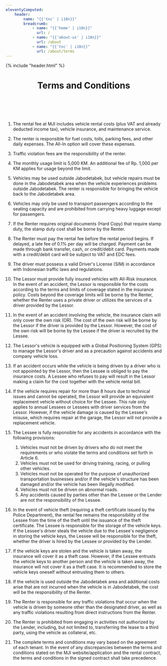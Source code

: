 ```yaml
---
eleventyComputed:
    header:
        name: "{{'tnc' | i18n}}"
        breadcrumb:
            - name: "{{'home' | i18n}}"
              url: /
            - name: "{{'about-us' | i18n}}"
              url: /about
            - name: "{{'tnc' | i18n}}"
              url: /about/terms
---
```

{% include "header.html" %}

<h1 style='text-align: center; padding-bottom: 2vh;'>Terms and Conditions</h1>

1. The rental fee at MJI includes vehicle rental costs (plus VAT and already deducted income tax), vehicle insurance, and maintenance service.

2. The renter is responsible for fuel costs, tolls, parking fees, and other daily expenses. The All-In option will cover these expenses.

3. Traffic violation fees are the responsibility of the renter.

4. The monthly usage limit is 5,000 KM. An additional fee of Rp. 1,000 per KM applies for usage beyond the limit.

5. Vehicles may be used outside Jabodetabek, but vehicle repairs must be done in the Jabodetabek area when the vehicle experiences problems outside Jabodetabek. The renter is responsible for bringing the vehicle back to the Jabodetabek area.

6. Vehicles may only be used to transport passengers according to the seating capacity and are prohibited from carrying heavy luggage except for passengers.

7. If the Renter requires original documents (Hard Copy) that require stamp duty, the stamp duty cost shall be borne by the Renter.

8. The Renter must pay the rental fee before the rental period begins. If delayed, a late fee of 0.1% per day will be charged. Payment can be made through bank transfer, cash, or credit/debit card. Payments made with a credit/debit card will be subject to VAT and EDC fees.

9. The driver must possess a valid Driver's License (SIM) in accordance with Indonesian traffic laws and regulations.

10. The Lessor must provide fully insured vehicles with All-Risk insurance. In the event of an accident, the Lessor is responsible for the costs according to the terms and limits of coverage stated in the insurance policy. Costs beyond the coverage limits will be borne by the Renter, whether the Renter uses a private driver or utilizes the services of a driver provided by the Lessor.

11. In the event of an accident involving the vehicle, the insurance claim will only cover the own risk (OR). The cost of the own risk will be borne by the Lessor if the driver is provided by the Lessor. However, the cost of the own risk will be borne by the Lessee if the driver is recruited by the Lessee.

12. The Lessor's vehicle is equipped with a Global Positioning System (GPS) to manage the Lessor's driver and as a precaution against accidents and company vehicle loss.

13. If an accident occurs while the vehicle is being driven by a driver who is not appointed by the Lessor, then the Lessee is obliged to pay the insurance costs. A Lessee who refuses to pay will result in the Lessor making a claim for the cost together with the vehicle rental bill.

14. If the vehicle requires repair for more than 8 hours due to technical issues and cannot be operated, the Lessor will provide an equivalent replacement vehicle without choice for the Lessee. This rule only applies to annual Lessees or Lessees with driver services from the Lessor. However, if the vehicle damage is caused by the Lessee's misuse, which requires repair at the garage, the Lessor will not provide a replacement vehicle.

15. The Lessee is fully responsible for any accidents in accordance with the following provisions:

    1. Vehicles must not be driven by drivers who do not meet the requirements or who violate the terms and conditions set forth in Article 6.
    2. Vehicles must not be used for driving training, racing, or pulling other vehicles.
    3. Vehicles must not be operated for the purpose of unauthorized transportation businesses and/or if the vehicle's structure has been damaged and/or the vehicle has been illegally modified.
    4. Vehicles must not be driven on abnormal roads.
    5. Any accidents caused by parties other than the Lessee or the Lender are not the responsibility of the Lessee.

<div></div>

16. In the event of vehicle theft (requiring a theft certificate issued by the Police Department), the rental fee remains the responsibility of the Lessee from the time of the theft until the issuance of the theft certificate. The Lessee is responsible for the storage of the vehicle keys. If the Lessee's driver steals the vehicle due to the Lessee's negligence in storing the vehicle keys, the Lessee will be responsible for the theft, whether the driver is hired by the Lessee or provided by the Lender.

17. If the vehicle keys are stolen and the vehicle is taken away, the insurance will cover it as a theft case. However, if the Lessee entrusts the vehicle keys to another person and the vehicle is taken away, the insurance will not cover it as a theft case. It is recommended to store the vehicle keys oneself without entrusting them to others.

18. If the vehicle is used outside the Jabodetabek area and additional costs arise that are not incurred when the vehicle is in Jabodetabek, the cost will be the responsibility of the Renter.

19. The Renter is responsible for any traffic violations that occur when the vehicle is driven by someone other than the designated driver, as well as any traffic violations resulting from direct instructions from the Renter.

20. The Renter is prohibited from engaging in activities not authorized by the Lender, including, but not limited to, transferring the lease to a third party, using the vehicle as collateral, etc.

21. The complete terms and conditions may vary based on the agreement of each tenant. In the event of any discrepancies between the terms and conditions stated on the MJI website/application and the rental contract, the terms and conditions in the signed contract shall take precedence.